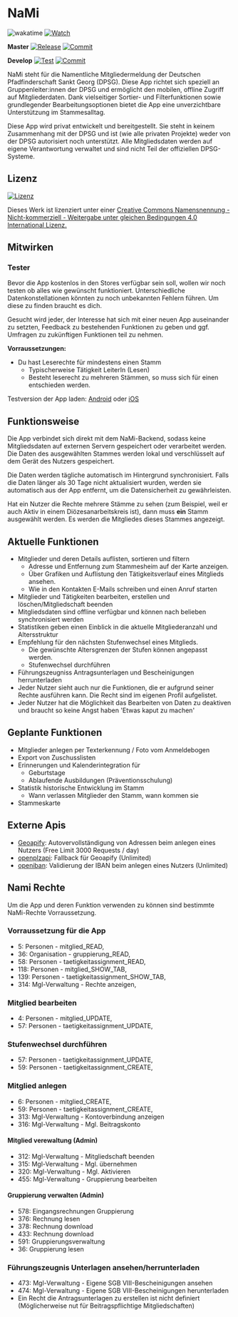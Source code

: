 # NaMi

![wakatime](https://wakatime.com/badge/user/f75702c6-6ecd-478f-a765-9c0a07c62d50/project/c30b8bfa-fe60-4da1-9a32-9c86bad66605.svg)
[![Watch](https://img.shields.io/github/watchers/JanneckLange/dpsg-nami-app?label=Watch)](https://github.com/JanneckLange/dpsg-nami-app/subscription)

**Master**
[![Release](https://img.shields.io/github/v/release/janneckLange/dpsg-nami-app?display_name=tag&include_prereleases)](https://github.com/JanneckLange/dpsg-nami-app/releases)
[![Commit](https://shields.io/github/last-commit/JanneckLange/dpsg-nami-app/master)](https://github.com/JanneckLange/dpsg-nami-app/commits/master)

**Develop**
[![Test](https://github.com/JanneckLange/dpsg-nami-app/actions/workflows/flutter-test.yml/badge.svg)](https://github.com/JanneckLange/dpsg-nami-app/actions/workflows/flutter-test.yml)
[![Commit](https://shields.io/github/last-commit/JanneckLange/dpsg-nami-app/develop)](https://github.com/JanneckLange/dpsg-nami-app/commits/develop)

NaMi steht für die Namentliche Mitgliedermeldung der Deutschen Pfadfinderschaft Sankt Georg (DPSG). Diese App richtet sich speziell an Gruppenleiter:innen der DPSG und ermöglicht den mobilen, offline Zugriff auf Mitgliederdaten. Dank vielseitiger Sortier- und Filterfunktionen sowie grundlegender Bearbeitungsoptionen bietet die App eine unverzichtbare Unterstützung im Stammesalltag.

Diese App wird privat entwickelt und bereitgestellt. Sie steht in keinem Zusammenhang mit der DPSG und ist (wie alle privaten Projekte) weder von der DPSG autorisiert noch unterstützt. Alle Mitgliedsdaten werden auf eigene Verantwortung verwaltet und sind nicht Teil der offiziellen DPSG-Systeme.

## Lizenz

[![Lizenz](https://licensebuttons.net/l/by-nc-sa/4.0/88x31.png)](https://licensebuttons.net/l/by-nc-sa/4.0/88x31.png)

Dieses Werk ist lizenziert unter einer [Creative Commons Namensnennung - Nicht-kommerziell - Weitergabe unter gleichen Bedingungen 4.0 International Lizenz.](http://creativecommons.org/licenses/by-nc-sa/4.0/)

## Mitwirken

### Tester

Bevor die App kostenlos in den Stores verfügbar sein soll, wollen wir noch testen ob alles wie gewünscht funktioniert. Unterschiedliche Datenkonstellationen könnten zu noch unbekannten Fehlern führen. Um diese zu finden braucht es dich.

Gesucht wird jeder, der Interesse hat sich mit einer neuen App auseinander zu setzten, Feedback zu bestehenden Funktionen zu geben und ggf. Umfragen zu zukünftigen Funktionen teil zu nehmen.

**Vorraussetzungen:**

- Du hast Leserechte für mindestens einen Stamm 
  - Typischerweise Tätigkeit LeiterIn (Lesen)
  - Besteht leserecht zu mehreren Stämmen, so muss sich für einen entschieden werden. 

Testversion der App laden: [Android](https://play.google.com/store/apps/details?id=de.jlange.nami.app) oder
[iOS](https://testflight.apple.com/join/YGeELMUq)

## Funktionsweise 

Die App verbindet sich direkt mit dem NaMi-Backend, sodass keine Mitgliedsdaten auf externen Servern gespeichert oder verarbeitet werden. 
Die Daten des ausgewählten Stammes werden lokal und verschlüsselt auf dem Gerät des Nutzers gespeichert. 

Die Daten werden tägliche automatisch im Hintergrund synchronisiert. Falls die Daten länger als 30 Tage nicht aktualisiert wurden, werden sie automatisch aus der App entfernt, um die Datensicherheit zu gewährleisten.

Hat ein Nutzer die Rechte mehrere Stämme zu sehen (zum Beispiel, weil er auch Aktiv in einem Diözesanarbeitskreis ist), dann muss **ein** Stamm ausgewählt werden. Es werden die Mitgliedes dieses Stammes angezeigt. 

## Aktuelle Funktionen

- Mitglieder und deren Details auflisten, sortieren und filtern
  - Adresse und Entfernung zum Stammesheim auf der Karte anzeigen.
  - Über Grafiken und Auflistung den Tätigkeitsverlauf eines Mitglieds ansehen.
  - Wie in den Kontakten E-Mails schreiben und einen Anruf starten
- Mitglieder und Tätigkeiten bearbeiten, erstellen und löschen/Mitgliedschaft beenden
- Mitgliedsdaten sind offline verfügbar und können nach belieben synchronisiert werden
- Statistiken geben einen Einblick in die aktuelle Mitgliederanzahl und Altersstruktur
- Empfehlung für den nächsten Stufenwechsel eines Mitglieds.
  - Die gewünschte Altersgrenzen der Stufen können angepasst werden.
  - Stufenwechsel durchführen
- Führungszeugniss Antragsunterlagen und Bescheinigungen herrunterladen
- Jeder Nutzer sieht auch nur die Funktionen, die er aufgrund seiner Rechte ausführen kann. Die Recht sind im eigenen Profil aufgelistet.
- Jeder Nutzer hat die Möglichkeit das Bearbeiten von Daten zu deaktiven und braucht so keine Angst haben 'Etwas kaput zu machen'

## Geplante Funktionen

- Mitglieder anlegen per Texterkennung / Foto vom Anmeldebogen
- Export von Zuschusslisten
- Erinnerungen und Kalenderintegration für
  - Geburtstage 
  - Ablaufende Ausbildungen (Präventionsschulung)
- Statistik historische Entwicklung im Stamm
  - Wann verlassen Mitglieder den Stamm, wann kommen sie
- Stammeskarte

## Externe Apis

- [Geoapify](https://www.geoapify.com): Autovervollständigung von Adressen beim anlegen eines Nutzers (Free Limit 3000 Requests / day)
- [openplzapi](https://www.openplzapi.org/de/): Fallback für Geoapify (Unlimited)
- [openiban](https://openiban.com): Validierung der IBAN beim anlegen eines Nutzers (Unlimited)

## Nami Rechte

Um die App und deren Funktion verwenden zu können sind bestimmte NaMi-Rechte Vorraussetzung.

### Vorraussetzung für die App

- 5: Personen - mitglied_READ,
- 36: Organisation - gruppierung_READ,
- 58: Personen - taetigkeitassignment_READ,
- 118: Personen - mitglied_SHOW_TAB,
- 139: Personen - taetigkeitassignment_SHOW_TAB,
- 314: Mgl-Verwaltung - Rechte anzeigen,

### Mitglied bearbeiten

- 4: Personen - mitglied_UPDATE,
- 57: Personen - taetigkeitassignment_UPDATE,

### Stufenwechsel durchführen

- 57: Personen - taetigkeitassignment_UPDATE,
- 59: Personen - taetigkeitassignment_CREATE,

### Mitglied anlegen

- 6: Personen - mitglied_CREATE,
- 59: Personen - taetigkeitassignment_CREATE,
- 313: Mgl-Verwaltung - Kontoverbindung anzeigen
- 316: Mgl-Verwaltung - Mgl. Beitragskonto

#### Mitglied verewaltung (Admin)

- 312: Mgl-Verwaltung - Mitgliedschaft beenden
- 315: Mgl-Verwaltung - Mgl. übernehmen
- 320: Mgl-Verwaltung - Mgl. Aktivieren
- 455: Mgl-Verwaltung - Gruppierung bearbeiten

#### Gruppierung verwalten (Admin)

- 578: Eingangsrechnungen Gruppierung
- 376: Rechnung lesen
- 378: Rechnung download
- 433: Rechnung download
- 591: Gruppierungsverwaltung
- 36: Gruppierung lesen

### Führungszeugnis Unterlagen ansehen/herrunterladen

- 473: Mgl-Verwaltung - Eigene SGB VIII-Bescheinigungen ansehen
- 474: Mgl-Verwaltung - Eigene SGB VIII-Bescheinigungen herunterladen
- Ein Recht die Antragsunterlagen zu erstellen ist nicht definiert (Möglicherweise nut für Beitragspflichtige Mitgliedschaften)
